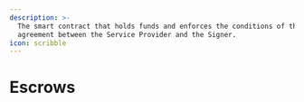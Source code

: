 ```yaml
---
description: >-
  The smart contract that holds funds and enforces the conditions of the
  agreement between the Service Provider and the Signer.
icon: scribble
---
```


# Escrows

